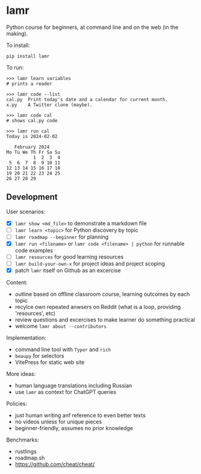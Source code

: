 # lamr

Python course for beginners, at command line and on the web (in the making).

To install: 

```pip install lamr```

To run:

```console 
>>> lamr learn variables
# prints a reader

>>> lamr code --list
cal.py  Print today's date and a calendar for current month.
x.py    A Twitter clone (maybe).

>>> lamr code cal
# shows cal.py code

>>> lamr run cal
Today is 2024-02-02

   February 2024
Mo Tu We Th Fr Sa Su
          1  2  3  4
 5  6  7  8  9 10 11
12 13 14 15 16 17 18
19 20 21 22 23 24 25
26 27 28 29
```

## Development

User scenarios:

- [x] `lamr show <md_file>` to demonstrate a markdown file
- [ ] `lamr learn <topic>` for Python discovery by topic
- [ ] `lamr roadmap --beginner` for planning
- [x] `lamr run <filename>` or `lamr code <filename> | python` for runnable code examples
- [ ] `lamr resources` for good learning resources
- [ ] `lamr build-your-own-x` for project ideas and project scoping
- [x] patch `lamr` itself on Github as an excercise

Content:

- outline based on offline classroom course, learning outcomes by each topic
- recylce own repeated anwsers on Reddit (what is a loop, providing 'resources', etc)
- review questions and excercises to make learner do something practical
- welcome `lamr about --contributors`

Implementation:

- command line tool with `Typer` and `rich`
- `beaupy` for selectors
- VitePress for static web site

More ideas:

- human language translations including Russian
- use `lamr` as context for ChatGPT queries 

Policies:

- just human writing anf reference to even better texts
- no videos unless for unique pieces
- beginner-friendly, assumes no prior knowledge

Benchmarks:

- rustlings
- roadmap.sh
- <https://github.com/cheat/cheat/>
